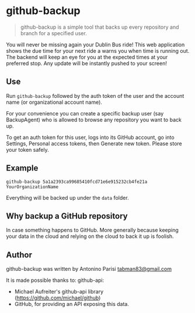 # github-backup

> github-backup is a simple tool that backs up every repository and branch for a specified user.

You will never be missing again your Dublin Bus ride! This web application shows the due time for your next ride a warns you when time is running out.
The backend will keep an eye for you at the expected times at your preferred stop. Any update will be instantly pushed to your screen!

## Use

Run ```github-backup``` followed by the auth token of the user and the account name (or organizational account name).

For your convenience you can create a specific backup user (say BackupAgent) who is allowed to browse any repository you want to back up.

To get an auth token for this user, logs into its GitHub account, go into Settings, Personal access tokens, then Generate new token. Please store your token safely.

## Example

```
github-backup 5a1a2393ca99685410fcd71e6e915232cb4fe21a YourOrganizationName
```

Everything will be backed up under the ```data``` folder.

## Why backup a GitHub repository

In case something happens to GitHub. More generally because keeping your data in the cloud and relying on the cloud to back it up is foolish.

## Author

github-backup was written by Antonino Parisi tabman83@gmail.com

It is made possible thanks to:
github-api: 
* Michael Aufreiter's github-api library (https://github.com/michael/github)
* GitHub, for providing an API exposing this data.
